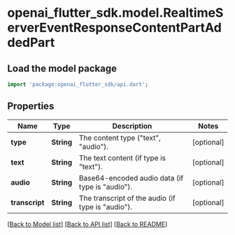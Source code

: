 # openai_flutter_sdk.model.RealtimeServerEventResponseContentPartAddedPart

## Load the model package
```dart
import 'package:openai_flutter_sdk/api.dart';
```

## Properties
Name | Type | Description | Notes
------------ | ------------- | ------------- | -------------
**type** | **String** | The content type (\"text\", \"audio\"). | [optional] 
**text** | **String** | The text content (if type is \"text\"). | [optional] 
**audio** | **String** | Base64-encoded audio data (if type is \"audio\"). | [optional] 
**transcript** | **String** | The transcript of the audio (if type is \"audio\"). | [optional] 

[[Back to Model list]](../README.md#documentation-for-models) [[Back to API list]](../README.md#documentation-for-api-endpoints) [[Back to README]](../README.md)


